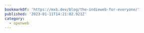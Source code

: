 ```yaml
---
bookmarkOf: 'https://mxb.dev/blog/the-indieweb-for-everyone/'
published: '2023-01-11T14:21:02.921Z'
category:
  - openweb
---
```

